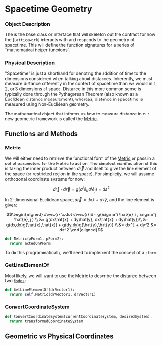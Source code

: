 # Spacetime Geometry

### Object Description

The is the base class or interface that will skeleton out the contract for how the [`Latticework`] interacts with and responds to the geometry of spacetime. This will define the function signatures for a series of "mathematical helper functions".

### Physical Description

"Spacetime" is just a shorthand for denoting the addition of time to the dimensions considered when talking about distances. Inherently, we must measure distance differently in the context of spacetime than we would in 1, 2, or 3 dimensions of space. Distance in this more common sense is typically done through the Pythagorean Theorem (also known as a Euclidean distance measurement), whereas, distance in spacetime is measured using Non-Euclidean geometry.

The mathematical object that informs us how to measure distance in our new geometric framework is called the [Metric](/courses/PH401/Physics/Metric.md).

## Functions and Methods

### Metric

We will either need to retrieve the functional form of the [Metric](/courses/PH401/Physics/Metric.md) or pass in a set of parameters for the Metric to act on. The simplest manifestation of this is taking the inner product between $d\vec{r}$ and itself to give the line element of the space (or restricted region in the space). For simplicity, we will assume orthogonal coordinate systems for now:

$$d\vec{r} \cdot d\vec{r} = g(\sigma^i \hat{e}_i , \sigma^j \hat{e}_j ) = ds^2$$

In 2-dimensional Euclidean space, $d\vec{r} = dx \hat{x} + dy\hat{y}$, and the line element is given:

$$\begin{aligned}
d\vec{r} \cdot d\vec{r} &= g(\sigma^i \hat{e}_i , \sigma^j \hat{e}_j ) \\
&= g(dx\hat{x} + dy\hat{y}, dx\hat{x} + dy\hat{y})\\
&= g(dx,dx)g(\hat{x},\hat{x}) + g(dy,dy)g(\hat{y},\hat{y}) \\
&= dx^2 + dy^2
&= ds^2
\end{aligned}$$

```Python
def Metric(pForm1, pForm2):
  return actedOnPForm
```

To do this programmatically, we'll need to implement the concept of a `pform`.

### GetLineElementOf

Most likely, we will want to use the Metric to describe the distance between two [`Nodes`](/courses/PH401/Computational/Node.md):

```Python
def GetLineElementOf(drVector1):
  return self.Metric(drVector1, drVector1)
```

### ConvertCoordinateSystem

```python
def ConvertCoordinateSystem(currentCoordinateSystem, desiredSystem):
  return transformedCoordinateSystem
```

## Geometric vs Physical Coordinates
